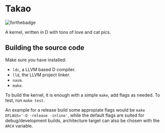 # Takao

![forthebadge](https://forthebadge.com/images/badges/contains-cat-gifs.svg)

A kernel, written in D with tons of love and cat pics.

## Building the source code

Make sure you have installed:

* `ldc`, a LLVM based D compiler.
* `lld`, the LLVM project linker.
* `nasm`.
* `make`.

To build the kernel, it is enough with a simple `make`, add flags as needed.
To test, run `make test`.

An example for a release build some appropiate flags would be
`make DFLAGS='-O -release -inline'`, while the default flags are suited for
debug/development builds, architecture target can also be chosen with the
`ARCH` variable.
